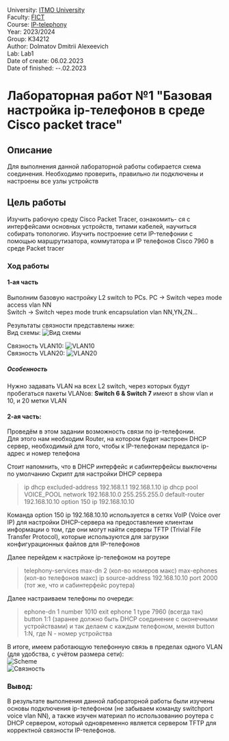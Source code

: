 University: [ITMO University](https://itmo.ru/ru/)  
Faculty: [FICT](https://fict.itmo.ru)  
Course: [IP-telephony](https://itmo-ict-faculty.github.io/ip-telephony/)   
Year: 2023/2024  
Group: K34212  
Author: Dolmatov Dmitrii Alexeevich  
Lab: Lab1  
Date of create: 06.02.2023  
Date of finished: --.02.2023  

# Лабораторная работ №1 "Базовая настройка ip-телефонов в среде Сisco packet trace"  
## Описание  
Для выполнения данной лабораторной работы собирается схема соединения. Необходимо проверить, правильно ли подключены и настроены все узлы устройств  
## Цель работы  
Изучить рабочую среду Cisco Packet Tracer, ознакомить- ся с интерфейсами основных устройств, типами кабелей, научиться собирать топологию. Изучить построение сети IP-телефонии с помощью маршрутизатора, коммутатора и IP телефонов Cisco 7960 в среде Packet tracer  
### Ход работы  
#### 1-ая часть  
Выполним базовую настройку L2 switch to PCs. PC -> Switch через mode access vlan NN  
Switch -> Switch через mode trunk encapsulation vlan NN,YN,ZN...  

Результаты связности представлены ниже:  
Вид схемы: ![Вид схемы](https://github.com/DimbikeY/2023_2024-ip_telephony-k34212-dolmatov_d_a/blob/main/lab1/screens/Снимок%20экрана%202024-02-06%20212229.png)  

Связность VLAN10:  ![VLAN10](https://github.com/DimbikeY/2023_2024-ip_telephony-k34212-dolmatov_d_a/blob/main/lab1/screens/Снимок%20экрана%202024-02-06%20212319.png)  
Связность VLAN20:  ![VLAN20](https://github.com/DimbikeY/2023_2024-ip_telephony-k34212-dolmatov_d_a/blob/main/lab1/screens/Снимок%20экрана%202024-02-06%20212334.png)  

##### Особенность
Нужно задавать VLAN на всех L2 switch, через которых будут пробегаться пакеты VLANов: **Switch 6 & Switch 7** имеют в show vlan и 10, и 20 метки VLAN 

#### 2-ая часть:  
Проведём в этом задании возможность связи по ip-телефонии.  
Для этого нам необходим Router, на котором будет настроен DHCP сервер, необходимый для того, чтобы к IP-телефонам передался ip-адрес и номер телефона  

Стоит напомнить, что в DHCP интерфейс и сабинтерфейсы выключены по умолчанию
Скрипт для настройки DHCP сервера
> ip dhcp excluded-address 192.168.1.1 192.168.1.10
> ip dhcp pool VOICE_POOL
> network 192.168.10.0 255.255.255.0
> default-router 192.168.10.10
> option 150 ip 192.168.10.10

Команда option 150 ip 192.168.10.10 используется в сетях VoIP (Voice over IP) для настройки DHCP-сервера на предоставление клиентам информации о том, где они могут найти серверы TFTP (Trivial File Transfer Protocol), которые используются для загрузки конфигурационных файлов для IP-телефонов  

Далее перейдем к настрйоке ip-телефоном на роутере  
> telephony-services
> max-dn 2 (кол-во номеров макс)
> max-ephones (кол-во телефонов макс)
> ip source-address 192.168.10.10 port 2000 (тот же, что и сабинтерфейс роутера)

Далее настраиваем телефоны по очереди:  
> ephone-dn 1
> number 1010
> exit
> ephone 1
> type 7960 (всегда так)
> button 1:1 (заранее должно быть DHCP соединение с оконечными устройствами)
> и так делаем с каждым телефоном, меняя button 1:N, где N - номер устройства

В итоге, имеем работающую телефонную связь в пределах одного VLAN (для удобства, с учётом размера сети):  
![Scheme](https://github.com/DimbikeY/2023_2024-ip_telephony-k34212-dolmatov_d_a/blob/main/lab1/screens/%D0%A1%D0%BD%D0%B8%D0%BC%D0%BE%D0%BA%20%D1%8D%D0%BA%D1%80%D0%B0%D0%BD%D0%B0%202024-02-12%20225150.png)  
![Связность](https://github.com/DimbikeY/2023_2024-ip_telephony-k34212-dolmatov_d_a/blob/main/lab1/screens/%D0%A1%D0%BD%D0%B8%D0%BC%D0%BE%D0%BA%20%D1%8D%D0%BA%D1%80%D0%B0%D0%BD%D0%B0%202024-02-12%20225221.png)  

### Вывод:  
В результате выполнения данной лабораторной работы были изучены основы подключения ip-телефоном (не забываем команду switchport voice vlan NN), а также изучен материал по использованию роутера с DHCP сервером, который одновременно является сервером TFTP для корректной связности IP-телефонов.  

